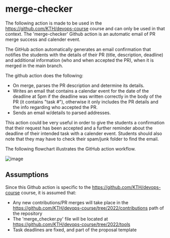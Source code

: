# merge-checker

The following action is made to be used in the https://github.com/KTH/devops-course course and can only be used in that context. The 'merge-checker' Github action is an automatic email of PR merge success and calender event.

The GitHub action automatically generates an email confirmation that notifies the students with the details of their PR (title, description, deadline) and additional information (who and when accepted the PR), when it is merged in the main branch.

The github action does the following:

- On merge, parses the PR description and determine its details.
- Writes an email that contains a calendar event for the date of the deadline at 5pm if the deadline was written correctly in the body of the PR (it contains "task #"), otherwise it only includes the PR details and the info regarding who accepted the PR.
- Sends an email w/details to parsed addresses.

This action could be very useful in order to give the students a confirmation that their request has been accepted and a further reminder about the deadline of their intended task with a calender event. Students should also note that they may have to check their spam/junk folder to find the email.

The following flowchart illustrates the GitHub action workflow.

![image](https://user-images.githubusercontent.com/102597887/161722916-662ae257-d0a3-40fe-b0df-6757f5a71b2b.png)

## Assumptions 

Since this Github action is specific to the https://github.com/KTH/devops-course course, it is assumed that: 
- Any new contributions/PR merges will take place in the https://github.com/KTH/devops-course/tree/2022/contributions path of the repository
- The 'merge_checker.py' file will be located at https://github.com/KTH/devops-course/tree/2022/tools
- Task deadlines are fixed, and part of the proposal template

